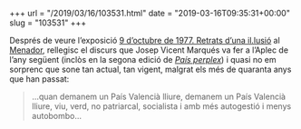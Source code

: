 +++
url = "/2019/03/16/103531.html"
date = "2019-03-16T09:35:31+00:00"
slug = "103531"
+++

Després de veure l’exposició [9 d’octubre de 1977. Retrats d’una il.lusió](http://www.muvim.es/va/content/9-doctubre-1977-retrats-duna-illusio) al [Menador](http://menador.uji.es), rellegisc el discurs que Josep Vicent Marqués va fer a l’Aplec de l’any següent (inclòs en la segona edició de [*País perplex*](https://ca.wikipedia.org/wiki/Pa%C3%ADs_Perplex)) i quasi no em sorprenc que sone tan actual, tan vigent, malgrat els més de quaranta anys que han passat:

> …quan demanem un País Valencià lliure, demanem un País Valencià lliure, viu, verd, no patriarcal, socialista i amb més autogestió i menys autobombo…

